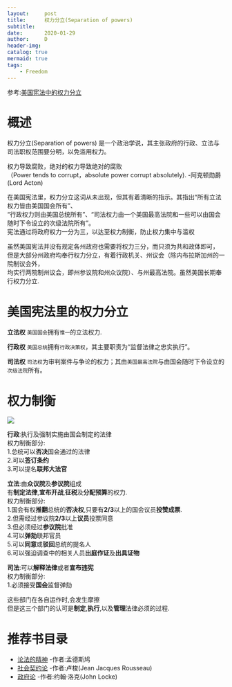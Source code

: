 ```yaml
---
layout:     post
title:      权力分立(Separation of powers)
subtitle:   
date:       2020-01-29
author:     D
header-img: 
catalog: true
mermaid: true
tags:
    - Freedom
---
```

参考:[美国宪法中的权力分立](https://zh.wikipedia.org/wiki/%E7%BE%8E%E5%9C%8B%E6%86%B2%E6%B3%95%E4%B8%AD%E7%9A%84%E6%AC%8A%E5%8A%9B%E5%88%86%E7%AB%8B)<br>

# 概述

权力分立(Separation of powers) 是一个政治学说，其主张政府的行政、立法与司法职权范围要分明，以免滥用权力。<br>

权力导致腐败，绝对的权力导致绝对的腐败<br>
（Power tends to corrupt，absolute power corrupt absolutely). -阿克顿勋爵(Lord Acton)<br>

在美国宪法里，权力分立这词从未出现，但其有着清晰的指示。其指出“所有立法权力皆由美国国会所有”、<br>
“行政权力则由美国总统所有”、“司法权力由一个美国最高法院和一些可以由国会随时下令设立的次级法院所有”。<br>
宪法通过将政府权力一分为三，以达至权力制衡，防止权力集中与滥权<br>

虽然美国宪法并没有规定各州政府也需要将权力三分，而只须为共和政体即可，<br>
但是大部分州政府均奉行权力分立，有着行政机关、州议会（除内布拉斯加州的一院制议会外，<br>
均实行两院制州议会，即州参议院和州众议院）、与州最高法院。虽然美国长期奉行权力分立.<br>

# 美国宪法里的权力分立
**立法权**
`美国国会`拥有`惟一`的立法权力.

**行政权**
`美国总统`拥有`行政决策权`，其主要职责为“监督法律之忠实执行”。

**司法权**
`司法权`为审判案件与争论的权力；其由`美国最高法院`与由国会随时下令设立的`次级法院`所有。<br>

# 权力制衡

<img src="../img/article/separation_of_powers2.png"/>

**行政**:执行及强制实施由国会制定的法律<br>
权力制衡部分:<br>
1.总统可以**否决**国会通过的法律<br>
2.可以**签订条约**<br>
3.可以提名**联邦大法官**<br>

**立法**:由**众议院**及**参议院**组成<br>
有**制定法律**,**宣布开战**,**征税**及**分配预算**的权力.<br>
权力制衡部分:<br>
1.国会有权**推翻**总统的**否决权**,只要有**2/3**以上的国会议员**投赞成票**.<br>
2.但需经过参议院**2/3**以上**议员**投票同意<br>
3.但必须经过**参议院**批准<br>
4.可以**弹劾**联邦官员<br>
5.可以**同意**或**驳回**总统的提名人<br>
6.可以强迫调查中的相关人员**出庭作证**及**出具证物**<br>

**司法**:可以**解释法律**或者**宣布违宪**<br>
权力制衡部分:<br>
1.必须接受**国会**监督弹劾<br>

这些部门在各自运作时,会发生摩擦<br>
但是这三个部门的认可是**制定**,**执行**,以及**管理**法律必须的过程.<br>

# 推荐书目录
- [论法的精神](https://zh.wikipedia.org/wiki/%E8%AB%96%E6%B3%95%E7%9A%84%E7%B2%BE%E7%A5%9E) -作者:孟德斯鸠<br>
- [社会契约论](https://zh.wikipedia.org/wiki/%E7%A4%BE%E4%BC%9A%E5%A5%91%E7%BA%A6%E8%AE%BA) -作者:卢梭(Jean Jacques Rousseau)<br>
- [政府论](https://zh.wikipedia.org/wiki/%E6%94%BF%E5%BA%9C%E8%AB%96) -作者:约翰·洛克(John Locke)

